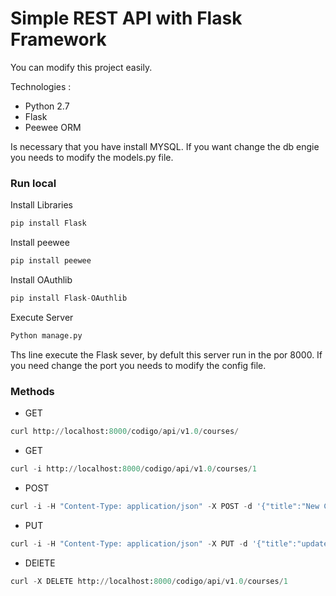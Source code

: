 # Simple REST API with Flask Framework

You can modify this project easily.

Technologies :
    
  - Python 2.7
  - Flask
  - Peewee ORM

Is necessary that you have install MYSQL.
If you want change the db engie you needs to modify the models.py file.
  
### Run local

Install Libraries

```Python
pip install Flask
```

Install peewee

```Python
pip install peewee
```

Install OAuthlib

```Python
pip install Flask-OAuthlib
```

Execute Server

```Python
Python manage.py
```

Ths line execute the Flask sever, by defult this server run in the por 8000.
If you need change the port you needs to modify the config file.

### Methods

-	GET
```Python
curl http://localhost:8000/codigo/api/v1.0/courses/
```
-	GET
```Python
curl -i http://localhost:8000/codigo/api/v1.0/courses/1
```

-	POST
```Python
curl -i -H "Content-Type: application/json" -X POST -d '{"title":"New Course", "slug": "new_course", "description": "This is a simple request with POST method"}' http://localhost:8000/codigo/api/v1.0/courses/
```

-	PUT
```Python
curl -i -H "Content-Type: application/json" -X PUT -d '{"title":"update title", "slug": "update_title", "description": "update description"}' http://localhost:8000/codigo/api/v1.0/courses/1
```

-	DElETE
```Python
curl -X DELETE http://localhost:8000/codigo/api/v1.0/courses/1
```

